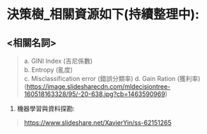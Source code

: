 # 決策樹_相關資源如下(持續整理中):
## <相關名詞>
> a. GINI Index (吉尼係數)  
> b. Entropy (亂度)  
> c. Misclassification error (錯誤分類率)
> d. Gain Ration (獲利率)
> (https://image.slidesharecdn.com/mldecisiontree-160518163328/95/-20-638.jpg?cb=1463590969)
  
1. 機器學習與資料探勘: 
> https://www.slideshare.net/XavierYin/ss-62151265
